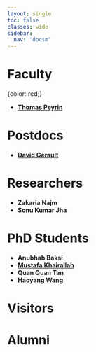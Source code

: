 ```yaml
---
layout: single
toc: false
classes: wide
sidebar:
  nav: "docsm"
---
```


# Faculty
{color: red;}

- **[Thomas Peyrin](https://sites.google.com/site/thomaspeyrin/)**


# Postdocs

- **[David Gerault](http://www.gerault.net/)**


# Researchers

- **Zakaria Najm**
- **Sonu Kumar Jha**


# PhD Students

- **Anubhab Baksi**
- **[Mustafa Khairallah](https://www.mustafa-khairallah.com/)**
- **Quan Quan Tan**
- **Haoyang Wang**


# Visitors

# Alumni
